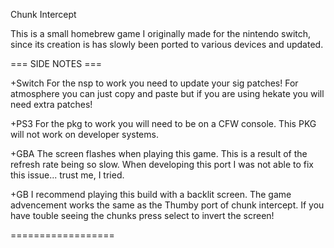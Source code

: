 Chunk Intercept

This is a small homebrew game I originally made for the nintendo switch, since its creation is has slowly been ported to various devices and updated.

=== SIDE NOTES ===

+Switch
For the nsp to work you need to update your sig patches! 
For atmosphere you can just copy and paste but if you are using hekate you will need extra patches!

+PS3
For the pkg to work you will need to be on a CFW console. This PKG will not work on developer systems.

+GBA
The screen flashes when playing this game. This is a result of the refresh rate being so slow.
When developing this port I was not able to fix this issue... trust me, I tried.

+GB
I recommend playing this build with a backlit screen. The game advencement works the same as the Thumby port of chunk intercept. If you have touble seeing the chunks press select to invert the screen!

==================
